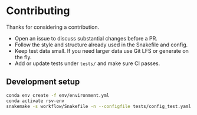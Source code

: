 # Contributing

Thanks for considering a contribution.

- Open an issue to discuss substantial changes before a PR.
- Follow the style and structure already used in the Snakefile and config.
- Keep test data small. If you need larger data use Git LFS or generate on the fly.
- Add or update tests under `tests/` and make sure CI passes.

## Development setup
```bash
conda env create -f env/environment.yml
conda activate rsv-env
snakemake -s workflow/Snakefile -n --configfile tests/config_test.yaml
```
